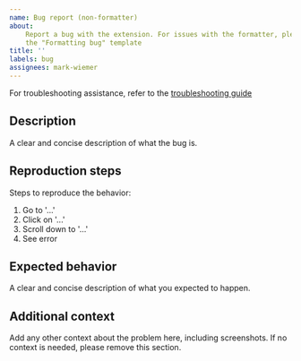 ```yaml
---
name: Bug report (non-formatter)
about:
    Report a bug with the extension. For issues with the formatter, please use
    the "Formatting bug" template
title: ''
labels: bug
assignees: mark-wiemer
---
```


For troubleshooting assistance, refer to the [troubleshooting guide](https://github.com/mark-wiemer/docs/Troubleshooting.md)

## Description

A clear and concise description of what the bug is.

## Reproduction steps

Steps to reproduce the behavior:

1. Go to '...'
2. Click on '...'
3. Scroll down to '...'
4. See error

## Expected behavior

A clear and concise description of what you expected to happen.

## Additional context

Add any other context about the problem here, including screenshots. If no context is needed, please remove this section.
